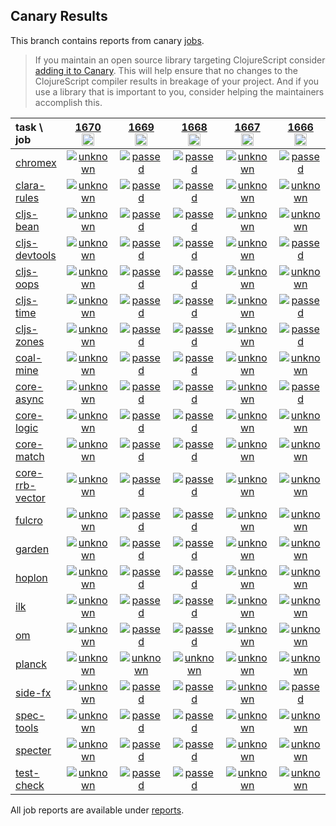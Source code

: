 ## Canary Results

This branch contains reports from canary [jobs](https://github.com/cljs-oss/canary/tree/jobs).

> If you maintain an open source library targeting ClojureScript consider [adding it to Canary](https://github.com/cljs-oss/canary/tree/master#how-to-participate). This will help ensure that no changes to the ClojureScript compiler results in breakage of your project. And if you use a library that is important to you, consider helping the maintainers accomplish this.

[//]: # (begin_overview_table)

| task \ job | <a href="reports/2021/01/25/job-001670-1.10.834-496cbc29" title="job #1670&#xA;&#xA;job&#xA;&#xA;requested by BinaryAge Bot (@babot) on 2021-01-25T11:39:56Z">1670<br/><img width=20 height=20 src="https://avatars.githubusercontent.com/u/1476765?v=4&s=60"></a> | <a href="reports/2021/01/24/job-001669-1.10.834-496cbc29" title="job #1669&#xA;&#xA;job&#xA;&#xA;requested by BinaryAge Bot (@babot) on 2021-01-24T11:36:53Z">1669<br/><img width=20 height=20 src="https://avatars.githubusercontent.com/u/1476765?v=4&s=60"></a> | <a href="reports/2021/01/23/job-001668-1.10.834-496cbc29" title="job #1668&#xA;&#xA;job&#xA;&#xA;requested by BinaryAge Bot (@babot) on 2021-01-23T11:35:29Z">1668<br/><img width=20 height=20 src="https://avatars.githubusercontent.com/u/1476765?v=4&s=60"></a> | <a href="reports/2021/01/22/job-001667-1.10.834-496cbc29" title="job #1667&#xA;&#xA;job&#xA;&#xA;requested by BinaryAge Bot (@babot) on 2021-01-22T11:39:35Z">1667<br/><img width=20 height=20 src="https://avatars.githubusercontent.com/u/1476765?v=4&s=60"></a> | <a href="reports/2021/01/21/job-001666-1.10.834-496cbc29" title="job #1666&#xA;&#xA;job&#xA;&#xA;requested by BinaryAge Bot (@babot) on 2021-01-21T11:40:56Z">1666<br/><img width=20 height=20 src="https://avatars.githubusercontent.com/u/1476765?v=4&s=60"></a> | <a href="reports/2021/01/20/job-001665-1.10.834-496cbc29" title="job #1665&#xA;&#xA;job&#xA;&#xA;requested by BinaryAge Bot (@babot) on 2021-01-20T11:41:31Z">1665<br/><img width=20 height=20 src="https://avatars0.githubusercontent.com/u/1476765?v=4&s=60"></a> | <a href="reports/2021/01/19/job-001664-1.10.834-496cbc29" title="job #1664&#xA;&#xA;job&#xA;&#xA;requested by BinaryAge Bot (@babot) on 2021-01-19T11:40:52Z">1664<br/><img width=20 height=20 src="https://avatars0.githubusercontent.com/u/1476765?v=4&s=60"></a> | <a href="reports/2021/01/18/job-001663-1.10.834-496cbc29" title="job #1663&#xA;&#xA;job&#xA;&#xA;requested by BinaryAge Bot (@babot) on 2021-01-18T11:40:46Z">1663<br/><img width=20 height=20 src="https://avatars0.githubusercontent.com/u/1476765?v=4&s=60"></a> | <a href="reports/2021/01/17/job-001662-1.10.834-496cbc29" title="job #1662&#xA;&#xA;job&#xA;&#xA;requested by BinaryAge Bot (@babot) on 2021-01-17T11:34:14Z">1662<br/><img width=20 height=20 src="https://avatars0.githubusercontent.com/u/1476765?v=4&s=60"></a> | <a href="reports/2021/01/16/job-001661-1.10.834-496cbc29" title="job #1661&#xA;&#xA;job&#xA;&#xA;requested by BinaryAge Bot (@babot) on 2021-01-16T11:35:28Z">1661<br/><img width=20 height=20 src="https://avatars0.githubusercontent.com/u/1476765?v=4&s=60"></a> |
| :--- | :---: | :---: | :---: | :---: | :---: | :---: | :---: | :---: | :---: | :---: |
| [chromex](https://github.com/binaryage/chromex) | <a href="reports/2021/01/25/job-001670-1.10.834-496cbc29#-chromex"><img title="unknown" src="http://box.binaryage.com/s-unknown.svg"><a> | <a href="reports/2021/01/24/job-001669-1.10.834-496cbc29#-chromex"><img title="passed" src="http://box.binaryage.com/s-passed.svg"><a> | <a href="reports/2021/01/23/job-001668-1.10.834-496cbc29#-chromex"><img title="passed" src="http://box.binaryage.com/s-passed.svg"><a> | <a href="reports/2021/01/22/job-001667-1.10.834-496cbc29#-chromex"><img title="unknown" src="http://box.binaryage.com/s-unknown.svg"><a> | <a href="reports/2021/01/21/job-001666-1.10.834-496cbc29#-chromex"><img title="passed" src="http://box.binaryage.com/s-passed.svg"><a> | <a href="reports/2021/01/20/job-001665-1.10.834-496cbc29#-chromex"><img title="passed" src="http://box.binaryage.com/s-passed.svg"><a> | <a href="reports/2021/01/19/job-001664-1.10.834-496cbc29#-chromex"><img title="passed" src="http://box.binaryage.com/s-passed.svg"><a> | <a href="reports/2021/01/18/job-001663-1.10.834-496cbc29#-chromex"><img title="passed" src="http://box.binaryage.com/s-passed.svg"><a> | <a href="reports/2021/01/17/job-001662-1.10.834-496cbc29#-chromex"><img title="passed" src="http://box.binaryage.com/s-passed.svg"><a> | <a href="reports/2021/01/16/job-001661-1.10.834-496cbc29#-chromex"><img title="passed" src="http://box.binaryage.com/s-passed.svg"><a> |
| [clara-rules](https://github.com/cerner/clara-rules) | <a href="reports/2021/01/25/job-001670-1.10.834-496cbc29#-clara-rules"><img title="unknown" src="http://box.binaryage.com/s-unknown.svg"><a> | <a href="reports/2021/01/24/job-001669-1.10.834-496cbc29#-clara-rules"><img title="passed" src="http://box.binaryage.com/s-passed.svg"><a> | <a href="reports/2021/01/23/job-001668-1.10.834-496cbc29#-clara-rules"><img title="passed" src="http://box.binaryage.com/s-passed.svg"><a> | <a href="reports/2021/01/22/job-001667-1.10.834-496cbc29#-clara-rules"><img title="unknown" src="http://box.binaryage.com/s-unknown.svg"><a> | <a href="reports/2021/01/21/job-001666-1.10.834-496cbc29#-clara-rules"><img title="unknown" src="http://box.binaryage.com/s-unknown.svg"><a> | <a href="reports/2021/01/20/job-001665-1.10.834-496cbc29#-clara-rules"><img title="passed" src="http://box.binaryage.com/s-passed.svg"><a> | <a href="reports/2021/01/19/job-001664-1.10.834-496cbc29#-clara-rules"><img title="passed" src="http://box.binaryage.com/s-passed.svg"><a> | <a href="reports/2021/01/18/job-001663-1.10.834-496cbc29#-clara-rules"><img title="passed" src="http://box.binaryage.com/s-passed.svg"><a> | <a href="reports/2021/01/17/job-001662-1.10.834-496cbc29#-clara-rules"><img title="passed" src="http://box.binaryage.com/s-passed.svg"><a> | <a href="reports/2021/01/16/job-001661-1.10.834-496cbc29#-clara-rules"><img title="passed" src="http://box.binaryage.com/s-passed.svg"><a> |
| [cljs-bean](https://github.com/mfikes/cljs-bean) | <a href="reports/2021/01/25/job-001670-1.10.834-496cbc29#-cljs-bean"><img title="unknown" src="http://box.binaryage.com/s-unknown.svg"><a> | <a href="reports/2021/01/24/job-001669-1.10.834-496cbc29#-cljs-bean"><img title="passed" src="http://box.binaryage.com/s-passed.svg"><a> | <a href="reports/2021/01/23/job-001668-1.10.834-496cbc29#-cljs-bean"><img title="passed" src="http://box.binaryage.com/s-passed.svg"><a> | <a href="reports/2021/01/22/job-001667-1.10.834-496cbc29#-cljs-bean"><img title="unknown" src="http://box.binaryage.com/s-unknown.svg"><a> | <a href="reports/2021/01/21/job-001666-1.10.834-496cbc29#-cljs-bean"><img title="unknown" src="http://box.binaryage.com/s-unknown.svg"><a> | <a href="reports/2021/01/20/job-001665-1.10.834-496cbc29#-cljs-bean"><img title="passed" src="http://box.binaryage.com/s-passed.svg"><a> | <a href="reports/2021/01/19/job-001664-1.10.834-496cbc29#-cljs-bean"><img title="passed" src="http://box.binaryage.com/s-passed.svg"><a> | <a href="reports/2021/01/18/job-001663-1.10.834-496cbc29#-cljs-bean"><img title="passed" src="http://box.binaryage.com/s-passed.svg"><a> | <a href="reports/2021/01/17/job-001662-1.10.834-496cbc29#-cljs-bean"><img title="passed" src="http://box.binaryage.com/s-passed.svg"><a> | <a href="reports/2021/01/16/job-001661-1.10.834-496cbc29#-cljs-bean"><img title="failed" src="http://box.binaryage.com/s-failed.svg"><a> |
| [cljs-devtools](https://github.com/binaryage/cljs-devtools) | <a href="reports/2021/01/25/job-001670-1.10.834-496cbc29#-cljs-devtools"><img title="unknown" src="http://box.binaryage.com/s-unknown.svg"><a> | <a href="reports/2021/01/24/job-001669-1.10.834-496cbc29#-cljs-devtools"><img title="passed" src="http://box.binaryage.com/s-passed.svg"><a> | <a href="reports/2021/01/23/job-001668-1.10.834-496cbc29#-cljs-devtools"><img title="passed" src="http://box.binaryage.com/s-passed.svg"><a> | <a href="reports/2021/01/22/job-001667-1.10.834-496cbc29#-cljs-devtools"><img title="unknown" src="http://box.binaryage.com/s-unknown.svg"><a> | <a href="reports/2021/01/21/job-001666-1.10.834-496cbc29#-cljs-devtools"><img title="passed" src="http://box.binaryage.com/s-passed.svg"><a> | <a href="reports/2021/01/20/job-001665-1.10.834-496cbc29#-cljs-devtools"><img title="passed" src="http://box.binaryage.com/s-passed.svg"><a> | <a href="reports/2021/01/19/job-001664-1.10.834-496cbc29#-cljs-devtools"><img title="passed" src="http://box.binaryage.com/s-passed.svg"><a> | <a href="reports/2021/01/18/job-001663-1.10.834-496cbc29#-cljs-devtools"><img title="passed" src="http://box.binaryage.com/s-passed.svg"><a> | <a href="reports/2021/01/17/job-001662-1.10.834-496cbc29#-cljs-devtools"><img title="passed" src="http://box.binaryage.com/s-passed.svg"><a> | <a href="reports/2021/01/16/job-001661-1.10.834-496cbc29#-cljs-devtools"><img title="passed" src="http://box.binaryage.com/s-passed.svg"><a> |
| [cljs-oops](https://github.com/binaryage/cljs-oops) | <a href="reports/2021/01/25/job-001670-1.10.834-496cbc29#-cljs-oops"><img title="unknown" src="http://box.binaryage.com/s-unknown.svg"><a> | <a href="reports/2021/01/24/job-001669-1.10.834-496cbc29#-cljs-oops"><img title="passed" src="http://box.binaryage.com/s-passed.svg"><a> | <a href="reports/2021/01/23/job-001668-1.10.834-496cbc29#-cljs-oops"><img title="passed" src="http://box.binaryage.com/s-passed.svg"><a> | <a href="reports/2021/01/22/job-001667-1.10.834-496cbc29#-cljs-oops"><img title="unknown" src="http://box.binaryage.com/s-unknown.svg"><a> | <a href="reports/2021/01/21/job-001666-1.10.834-496cbc29#-cljs-oops"><img title="unknown" src="http://box.binaryage.com/s-unknown.svg"><a> | <a href="reports/2021/01/20/job-001665-1.10.834-496cbc29#-cljs-oops"><img title="passed" src="http://box.binaryage.com/s-passed.svg"><a> | <a href="reports/2021/01/19/job-001664-1.10.834-496cbc29#-cljs-oops"><img title="passed" src="http://box.binaryage.com/s-passed.svg"><a> | <a href="reports/2021/01/18/job-001663-1.10.834-496cbc29#-cljs-oops"><img title="passed" src="http://box.binaryage.com/s-passed.svg"><a> | <a href="reports/2021/01/17/job-001662-1.10.834-496cbc29#-cljs-oops"><img title="passed" src="http://box.binaryage.com/s-passed.svg"><a> | <a href="reports/2021/01/16/job-001661-1.10.834-496cbc29#-cljs-oops"><img title="passed" src="http://box.binaryage.com/s-passed.svg"><a> |
| [cljs-time](https://github.com/andrewmcveigh/cljs-time) | <a href="reports/2021/01/25/job-001670-1.10.834-496cbc29#-cljs-time"><img title="unknown" src="http://box.binaryage.com/s-unknown.svg"><a> | <a href="reports/2021/01/24/job-001669-1.10.834-496cbc29#-cljs-time"><img title="passed" src="http://box.binaryage.com/s-passed.svg"><a> | <a href="reports/2021/01/23/job-001668-1.10.834-496cbc29#-cljs-time"><img title="passed" src="http://box.binaryage.com/s-passed.svg"><a> | <a href="reports/2021/01/22/job-001667-1.10.834-496cbc29#-cljs-time"><img title="unknown" src="http://box.binaryage.com/s-unknown.svg"><a> | <a href="reports/2021/01/21/job-001666-1.10.834-496cbc29#-cljs-time"><img title="passed" src="http://box.binaryage.com/s-passed.svg"><a> | <a href="reports/2021/01/20/job-001665-1.10.834-496cbc29#-cljs-time"><img title="passed" src="http://box.binaryage.com/s-passed.svg"><a> | <a href="reports/2021/01/19/job-001664-1.10.834-496cbc29#-cljs-time"><img title="passed" src="http://box.binaryage.com/s-passed.svg"><a> | <a href="reports/2021/01/18/job-001663-1.10.834-496cbc29#-cljs-time"><img title="passed" src="http://box.binaryage.com/s-passed.svg"><a> | <a href="reports/2021/01/17/job-001662-1.10.834-496cbc29#-cljs-time"><img title="passed" src="http://box.binaryage.com/s-passed.svg"><a> | <a href="reports/2021/01/16/job-001661-1.10.834-496cbc29#-cljs-time"><img title="passed" src="http://box.binaryage.com/s-passed.svg"><a> |
| [cljs-zones](https://github.com/binaryage/cljs-zones) | <a href="reports/2021/01/25/job-001670-1.10.834-496cbc29#-cljs-zones"><img title="unknown" src="http://box.binaryage.com/s-unknown.svg"><a> | <a href="reports/2021/01/24/job-001669-1.10.834-496cbc29#-cljs-zones"><img title="passed" src="http://box.binaryage.com/s-passed.svg"><a> | <a href="reports/2021/01/23/job-001668-1.10.834-496cbc29#-cljs-zones"><img title="passed" src="http://box.binaryage.com/s-passed.svg"><a> | <a href="reports/2021/01/22/job-001667-1.10.834-496cbc29#-cljs-zones"><img title="unknown" src="http://box.binaryage.com/s-unknown.svg"><a> | <a href="reports/2021/01/21/job-001666-1.10.834-496cbc29#-cljs-zones"><img title="passed" src="http://box.binaryage.com/s-passed.svg"><a> | <a href="reports/2021/01/20/job-001665-1.10.834-496cbc29#-cljs-zones"><img title="passed" src="http://box.binaryage.com/s-passed.svg"><a> | <a href="reports/2021/01/19/job-001664-1.10.834-496cbc29#-cljs-zones"><img title="passed" src="http://box.binaryage.com/s-passed.svg"><a> | <a href="reports/2021/01/18/job-001663-1.10.834-496cbc29#-cljs-zones"><img title="passed" src="http://box.binaryage.com/s-passed.svg"><a> | <a href="reports/2021/01/17/job-001662-1.10.834-496cbc29#-cljs-zones"><img title="passed" src="http://box.binaryage.com/s-passed.svg"><a> | <a href="reports/2021/01/16/job-001661-1.10.834-496cbc29#-cljs-zones"><img title="passed" src="http://box.binaryage.com/s-passed.svg"><a> |
| [coal-mine](https://github.com/mfikes/coal-mine) | <a href="reports/2021/01/25/job-001670-1.10.834-496cbc29#-coal-mine"><img title="unknown" src="http://box.binaryage.com/s-unknown.svg"><a> | <a href="reports/2021/01/24/job-001669-1.10.834-496cbc29#-coal-mine"><img title="passed" src="http://box.binaryage.com/s-passed.svg"><a> | <a href="reports/2021/01/23/job-001668-1.10.834-496cbc29#-coal-mine"><img title="passed" src="http://box.binaryage.com/s-passed.svg"><a> | <a href="reports/2021/01/22/job-001667-1.10.834-496cbc29#-coal-mine"><img title="unknown" src="http://box.binaryage.com/s-unknown.svg"><a> | <a href="reports/2021/01/21/job-001666-1.10.834-496cbc29#-coal-mine"><img title="unknown" src="http://box.binaryage.com/s-unknown.svg"><a> | <a href="reports/2021/01/20/job-001665-1.10.834-496cbc29#-coal-mine"><img title="unknown" src="http://box.binaryage.com/s-unknown.svg"><a> | <a href="reports/2021/01/19/job-001664-1.10.834-496cbc29#-coal-mine"><img title="passed" src="http://box.binaryage.com/s-passed.svg"><a> | <a href="reports/2021/01/18/job-001663-1.10.834-496cbc29#-coal-mine"><img title="passed" src="http://box.binaryage.com/s-passed.svg"><a> | <a href="reports/2021/01/17/job-001662-1.10.834-496cbc29#-coal-mine"><img title="passed" src="http://box.binaryage.com/s-passed.svg"><a> | <a href="reports/2021/01/16/job-001661-1.10.834-496cbc29#-coal-mine"><img title="passed" src="http://box.binaryage.com/s-passed.svg"><a> |
| [core-async](https://github.com/clojure/core.async) | <a href="reports/2021/01/25/job-001670-1.10.834-496cbc29#-core-async"><img title="unknown" src="http://box.binaryage.com/s-unknown.svg"><a> | <a href="reports/2021/01/24/job-001669-1.10.834-496cbc29#-core-async"><img title="passed" src="http://box.binaryage.com/s-passed.svg"><a> | <a href="reports/2021/01/23/job-001668-1.10.834-496cbc29#-core-async"><img title="passed" src="http://box.binaryage.com/s-passed.svg"><a> | <a href="reports/2021/01/22/job-001667-1.10.834-496cbc29#-core-async"><img title="unknown" src="http://box.binaryage.com/s-unknown.svg"><a> | <a href="reports/2021/01/21/job-001666-1.10.834-496cbc29#-core-async"><img title="passed" src="http://box.binaryage.com/s-passed.svg"><a> | <a href="reports/2021/01/20/job-001665-1.10.834-496cbc29#-core-async"><img title="passed" src="http://box.binaryage.com/s-passed.svg"><a> | <a href="reports/2021/01/19/job-001664-1.10.834-496cbc29#-core-async"><img title="passed" src="http://box.binaryage.com/s-passed.svg"><a> | <a href="reports/2021/01/18/job-001663-1.10.834-496cbc29#-core-async"><img title="passed" src="http://box.binaryage.com/s-passed.svg"><a> | <a href="reports/2021/01/17/job-001662-1.10.834-496cbc29#-core-async"><img title="passed" src="http://box.binaryage.com/s-passed.svg"><a> | <a href="reports/2021/01/16/job-001661-1.10.834-496cbc29#-core-async"><img title="passed" src="http://box.binaryage.com/s-passed.svg"><a> |
| [core-logic](https://github.com/clojure/core.logic) | <a href="reports/2021/01/25/job-001670-1.10.834-496cbc29#-core-logic"><img title="unknown" src="http://box.binaryage.com/s-unknown.svg"><a> | <a href="reports/2021/01/24/job-001669-1.10.834-496cbc29#-core-logic"><img title="passed" src="http://box.binaryage.com/s-passed.svg"><a> | <a href="reports/2021/01/23/job-001668-1.10.834-496cbc29#-core-logic"><img title="passed" src="http://box.binaryage.com/s-passed.svg"><a> | <a href="reports/2021/01/22/job-001667-1.10.834-496cbc29#-core-logic"><img title="unknown" src="http://box.binaryage.com/s-unknown.svg"><a> | <a href="reports/2021/01/21/job-001666-1.10.834-496cbc29#-core-logic"><img title="unknown" src="http://box.binaryage.com/s-unknown.svg"><a> | <a href="reports/2021/01/20/job-001665-1.10.834-496cbc29#-core-logic"><img title="passed" src="http://box.binaryage.com/s-passed.svg"><a> | <a href="reports/2021/01/19/job-001664-1.10.834-496cbc29#-core-logic"><img title="passed" src="http://box.binaryage.com/s-passed.svg"><a> | <a href="reports/2021/01/18/job-001663-1.10.834-496cbc29#-core-logic"><img title="passed" src="http://box.binaryage.com/s-passed.svg"><a> | <a href="reports/2021/01/17/job-001662-1.10.834-496cbc29#-core-logic"><img title="passed" src="http://box.binaryage.com/s-passed.svg"><a> | <a href="reports/2021/01/16/job-001661-1.10.834-496cbc29#-core-logic"><img title="passed" src="http://box.binaryage.com/s-passed.svg"><a> |
| [core-match](https://github.com/clojure/core.match) | <a href="reports/2021/01/25/job-001670-1.10.834-496cbc29#-core-match"><img title="unknown" src="http://box.binaryage.com/s-unknown.svg"><a> | <a href="reports/2021/01/24/job-001669-1.10.834-496cbc29#-core-match"><img title="passed" src="http://box.binaryage.com/s-passed.svg"><a> | <a href="reports/2021/01/23/job-001668-1.10.834-496cbc29#-core-match"><img title="passed" src="http://box.binaryage.com/s-passed.svg"><a> | <a href="reports/2021/01/22/job-001667-1.10.834-496cbc29#-core-match"><img title="unknown" src="http://box.binaryage.com/s-unknown.svg"><a> | <a href="reports/2021/01/21/job-001666-1.10.834-496cbc29#-core-match"><img title="unknown" src="http://box.binaryage.com/s-unknown.svg"><a> | <a href="reports/2021/01/20/job-001665-1.10.834-496cbc29#-core-match"><img title="passed" src="http://box.binaryage.com/s-passed.svg"><a> | <a href="reports/2021/01/19/job-001664-1.10.834-496cbc29#-core-match"><img title="passed" src="http://box.binaryage.com/s-passed.svg"><a> | <a href="reports/2021/01/18/job-001663-1.10.834-496cbc29#-core-match"><img title="passed" src="http://box.binaryage.com/s-passed.svg"><a> | <a href="reports/2021/01/17/job-001662-1.10.834-496cbc29#-core-match"><img title="passed" src="http://box.binaryage.com/s-passed.svg"><a> | <a href="reports/2021/01/16/job-001661-1.10.834-496cbc29#-core-match"><img title="passed" src="http://box.binaryage.com/s-passed.svg"><a> |
| [core-rrb-vector](https://github.com/clojure/core.rrb-vector) | <a href="reports/2021/01/25/job-001670-1.10.834-496cbc29#-core-rrb-vector"><img title="unknown" src="http://box.binaryage.com/s-unknown.svg"><a> | <a href="reports/2021/01/24/job-001669-1.10.834-496cbc29#-core-rrb-vector"><img title="passed" src="http://box.binaryage.com/s-passed.svg"><a> | <a href="reports/2021/01/23/job-001668-1.10.834-496cbc29#-core-rrb-vector"><img title="passed" src="http://box.binaryage.com/s-passed.svg"><a> | <a href="reports/2021/01/22/job-001667-1.10.834-496cbc29#-core-rrb-vector"><img title="unknown" src="http://box.binaryage.com/s-unknown.svg"><a> | <a href="reports/2021/01/21/job-001666-1.10.834-496cbc29#-core-rrb-vector"><img title="unknown" src="http://box.binaryage.com/s-unknown.svg"><a> | <a href="reports/2021/01/20/job-001665-1.10.834-496cbc29#-core-rrb-vector"><img title="passed" src="http://box.binaryage.com/s-passed.svg"><a> | <a href="reports/2021/01/19/job-001664-1.10.834-496cbc29#-core-rrb-vector"><img title="passed" src="http://box.binaryage.com/s-passed.svg"><a> | <a href="reports/2021/01/18/job-001663-1.10.834-496cbc29#-core-rrb-vector"><img title="passed" src="http://box.binaryage.com/s-passed.svg"><a> | <a href="reports/2021/01/17/job-001662-1.10.834-496cbc29#-core-rrb-vector"><img title="passed" src="http://box.binaryage.com/s-passed.svg"><a> | <a href="reports/2021/01/16/job-001661-1.10.834-496cbc29#-core-rrb-vector"><img title="passed" src="http://box.binaryage.com/s-passed.svg"><a> |
| [fulcro](https://github.com/fulcrologic/fulcro) | <a href="reports/2021/01/25/job-001670-1.10.834-496cbc29#-fulcro"><img title="unknown" src="http://box.binaryage.com/s-unknown.svg"><a> | <a href="reports/2021/01/24/job-001669-1.10.834-496cbc29#-fulcro"><img title="passed" src="http://box.binaryage.com/s-passed.svg"><a> | <a href="reports/2021/01/23/job-001668-1.10.834-496cbc29#-fulcro"><img title="passed" src="http://box.binaryage.com/s-passed.svg"><a> | <a href="reports/2021/01/22/job-001667-1.10.834-496cbc29#-fulcro"><img title="unknown" src="http://box.binaryage.com/s-unknown.svg"><a> | <a href="reports/2021/01/21/job-001666-1.10.834-496cbc29#-fulcro"><img title="unknown" src="http://box.binaryage.com/s-unknown.svg"><a> | <a href="reports/2021/01/20/job-001665-1.10.834-496cbc29#-fulcro"><img title="passed" src="http://box.binaryage.com/s-passed.svg"><a> | <a href="reports/2021/01/19/job-001664-1.10.834-496cbc29#-fulcro"><img title="passed" src="http://box.binaryage.com/s-passed.svg"><a> | <a href="reports/2021/01/18/job-001663-1.10.834-496cbc29#-fulcro"><img title="passed" src="http://box.binaryage.com/s-passed.svg"><a> | <a href="reports/2021/01/17/job-001662-1.10.834-496cbc29#-fulcro"><img title="passed" src="http://box.binaryage.com/s-passed.svg"><a> | <a href="reports/2021/01/16/job-001661-1.10.834-496cbc29#-fulcro"><img title="passed" src="http://box.binaryage.com/s-passed.svg"><a> |
| [garden](https://github.com/noprompt/garden) | <a href="reports/2021/01/25/job-001670-1.10.834-496cbc29#-garden"><img title="unknown" src="http://box.binaryage.com/s-unknown.svg"><a> | <a href="reports/2021/01/24/job-001669-1.10.834-496cbc29#-garden"><img title="passed" src="http://box.binaryage.com/s-passed.svg"><a> | <a href="reports/2021/01/23/job-001668-1.10.834-496cbc29#-garden"><img title="passed" src="http://box.binaryage.com/s-passed.svg"><a> | <a href="reports/2021/01/22/job-001667-1.10.834-496cbc29#-garden"><img title="unknown" src="http://box.binaryage.com/s-unknown.svg"><a> | <a href="reports/2021/01/21/job-001666-1.10.834-496cbc29#-garden"><img title="unknown" src="http://box.binaryage.com/s-unknown.svg"><a> | <a href="reports/2021/01/20/job-001665-1.10.834-496cbc29#-garden"><img title="unknown" src="http://box.binaryage.com/s-unknown.svg"><a> | <a href="reports/2021/01/19/job-001664-1.10.834-496cbc29#-garden"><img title="unknown" src="http://box.binaryage.com/s-unknown.svg"><a> | <a href="reports/2021/01/18/job-001663-1.10.834-496cbc29#-garden"><img title="passed" src="http://box.binaryage.com/s-passed.svg"><a> | <a href="reports/2021/01/17/job-001662-1.10.834-496cbc29#-garden"><img title="passed" src="http://box.binaryage.com/s-passed.svg"><a> | <a href="reports/2021/01/16/job-001661-1.10.834-496cbc29#-garden"><img title="passed" src="http://box.binaryage.com/s-passed.svg"><a> |
| [hoplon](https://github.com/hoplon/hoplon) | <a href="reports/2021/01/25/job-001670-1.10.834-496cbc29#-hoplon"><img title="unknown" src="http://box.binaryage.com/s-unknown.svg"><a> | <a href="reports/2021/01/24/job-001669-1.10.834-496cbc29#-hoplon"><img title="passed" src="http://box.binaryage.com/s-passed.svg"><a> | <a href="reports/2021/01/23/job-001668-1.10.834-496cbc29#-hoplon"><img title="passed" src="http://box.binaryage.com/s-passed.svg"><a> | <a href="reports/2021/01/22/job-001667-1.10.834-496cbc29#-hoplon"><img title="unknown" src="http://box.binaryage.com/s-unknown.svg"><a> | <a href="reports/2021/01/21/job-001666-1.10.834-496cbc29#-hoplon"><img title="unknown" src="http://box.binaryage.com/s-unknown.svg"><a> | <a href="reports/2021/01/20/job-001665-1.10.834-496cbc29#-hoplon"><img title="unknown" src="http://box.binaryage.com/s-unknown.svg"><a> | <a href="reports/2021/01/19/job-001664-1.10.834-496cbc29#-hoplon"><img title="passed" src="http://box.binaryage.com/s-passed.svg"><a> | <a href="reports/2021/01/18/job-001663-1.10.834-496cbc29#-hoplon"><img title="passed" src="http://box.binaryage.com/s-passed.svg"><a> | <a href="reports/2021/01/17/job-001662-1.10.834-496cbc29#-hoplon"><img title="passed" src="http://box.binaryage.com/s-passed.svg"><a> | <a href="reports/2021/01/16/job-001661-1.10.834-496cbc29#-hoplon"><img title="passed" src="http://box.binaryage.com/s-passed.svg"><a> |
| [ilk](https://github.com/mfikes/ilk) | <a href="reports/2021/01/25/job-001670-1.10.834-496cbc29#-ilk"><img title="unknown" src="http://box.binaryage.com/s-unknown.svg"><a> | <a href="reports/2021/01/24/job-001669-1.10.834-496cbc29#-ilk"><img title="passed" src="http://box.binaryage.com/s-passed.svg"><a> | <a href="reports/2021/01/23/job-001668-1.10.834-496cbc29#-ilk"><img title="passed" src="http://box.binaryage.com/s-passed.svg"><a> | <a href="reports/2021/01/22/job-001667-1.10.834-496cbc29#-ilk"><img title="unknown" src="http://box.binaryage.com/s-unknown.svg"><a> | <a href="reports/2021/01/21/job-001666-1.10.834-496cbc29#-ilk"><img title="unknown" src="http://box.binaryage.com/s-unknown.svg"><a> | <a href="reports/2021/01/20/job-001665-1.10.834-496cbc29#-ilk"><img title="passed" src="http://box.binaryage.com/s-passed.svg"><a> | <a href="reports/2021/01/19/job-001664-1.10.834-496cbc29#-ilk"><img title="passed" src="http://box.binaryage.com/s-passed.svg"><a> | <a href="reports/2021/01/18/job-001663-1.10.834-496cbc29#-ilk"><img title="passed" src="http://box.binaryage.com/s-passed.svg"><a> | <a href="reports/2021/01/17/job-001662-1.10.834-496cbc29#-ilk"><img title="passed" src="http://box.binaryage.com/s-passed.svg"><a> | <a href="reports/2021/01/16/job-001661-1.10.834-496cbc29#-ilk"><img title="passed" src="http://box.binaryage.com/s-passed.svg"><a> |
| [om](https://github.com/omcljs/om) | <a href="reports/2021/01/25/job-001670-1.10.834-496cbc29#-om"><img title="unknown" src="http://box.binaryage.com/s-unknown.svg"><a> | <a href="reports/2021/01/24/job-001669-1.10.834-496cbc29#-om"><img title="passed" src="http://box.binaryage.com/s-passed.svg"><a> | <a href="reports/2021/01/23/job-001668-1.10.834-496cbc29#-om"><img title="passed" src="http://box.binaryage.com/s-passed.svg"><a> | <a href="reports/2021/01/22/job-001667-1.10.834-496cbc29#-om"><img title="unknown" src="http://box.binaryage.com/s-unknown.svg"><a> | <a href="reports/2021/01/21/job-001666-1.10.834-496cbc29#-om"><img title="unknown" src="http://box.binaryage.com/s-unknown.svg"><a> | <a href="reports/2021/01/20/job-001665-1.10.834-496cbc29#-om"><img title="unknown" src="http://box.binaryage.com/s-unknown.svg"><a> | <a href="reports/2021/01/19/job-001664-1.10.834-496cbc29#-om"><img title="passed" src="http://box.binaryage.com/s-passed.svg"><a> | <a href="reports/2021/01/18/job-001663-1.10.834-496cbc29#-om"><img title="passed" src="http://box.binaryage.com/s-passed.svg"><a> | <a href="reports/2021/01/17/job-001662-1.10.834-496cbc29#-om"><img title="passed" src="http://box.binaryage.com/s-passed.svg"><a> | <a href="reports/2021/01/16/job-001661-1.10.834-496cbc29#-om"><img title="passed" src="http://box.binaryage.com/s-passed.svg"><a> |
| [planck](https://github.com/planck-repl/planck) | <a href="reports/2021/01/25/job-001670-1.10.834-496cbc29#-planck"><img title="unknown" src="http://box.binaryage.com/s-unknown.svg"><a> | <a href="reports/2021/01/24/job-001669-1.10.834-496cbc29#-planck"><img title="unknown" src="http://box.binaryage.com/s-unknown.svg"><a> | <a href="reports/2021/01/23/job-001668-1.10.834-496cbc29#-planck"><img title="unknown" src="http://box.binaryage.com/s-unknown.svg"><a> | <a href="reports/2021/01/22/job-001667-1.10.834-496cbc29#-planck"><img title="unknown" src="http://box.binaryage.com/s-unknown.svg"><a> | <a href="reports/2021/01/21/job-001666-1.10.834-496cbc29#-planck"><img title="unknown" src="http://box.binaryage.com/s-unknown.svg"><a> | <a href="reports/2021/01/20/job-001665-1.10.834-496cbc29#-planck"><img title="unknown" src="http://box.binaryage.com/s-unknown.svg"><a> | <a href="reports/2021/01/19/job-001664-1.10.834-496cbc29#-planck"><img title="unknown" src="http://box.binaryage.com/s-unknown.svg"><a> | <a href="reports/2021/01/18/job-001663-1.10.834-496cbc29#-planck"><img title="unknown" src="http://box.binaryage.com/s-unknown.svg"><a> | <a href="reports/2021/01/17/job-001662-1.10.834-496cbc29#-planck"><img title="unknown" src="http://box.binaryage.com/s-unknown.svg"><a> | <a href="reports/2021/01/16/job-001661-1.10.834-496cbc29#-planck"><img title="unknown" src="http://box.binaryage.com/s-unknown.svg"><a> |
| [side-fx](https://github.com/cljsrn/side-fx) | <a href="reports/2021/01/25/job-001670-1.10.834-496cbc29#-side-fx"><img title="unknown" src="http://box.binaryage.com/s-unknown.svg"><a> | <a href="reports/2021/01/24/job-001669-1.10.834-496cbc29#-side-fx"><img title="passed" src="http://box.binaryage.com/s-passed.svg"><a> | <a href="reports/2021/01/23/job-001668-1.10.834-496cbc29#-side-fx"><img title="passed" src="http://box.binaryage.com/s-passed.svg"><a> | <a href="reports/2021/01/22/job-001667-1.10.834-496cbc29#-side-fx"><img title="unknown" src="http://box.binaryage.com/s-unknown.svg"><a> | <a href="reports/2021/01/21/job-001666-1.10.834-496cbc29#-side-fx"><img title="passed" src="http://box.binaryage.com/s-passed.svg"><a> | <a href="reports/2021/01/20/job-001665-1.10.834-496cbc29#-side-fx"><img title="passed" src="http://box.binaryage.com/s-passed.svg"><a> | <a href="reports/2021/01/19/job-001664-1.10.834-496cbc29#-side-fx"><img title="passed" src="http://box.binaryage.com/s-passed.svg"><a> | <a href="reports/2021/01/18/job-001663-1.10.834-496cbc29#-side-fx"><img title="passed" src="http://box.binaryage.com/s-passed.svg"><a> | <a href="reports/2021/01/17/job-001662-1.10.834-496cbc29#-side-fx"><img title="passed" src="http://box.binaryage.com/s-passed.svg"><a> | <a href="reports/2021/01/16/job-001661-1.10.834-496cbc29#-side-fx"><img title="passed" src="http://box.binaryage.com/s-passed.svg"><a> |
| [spec-tools](https://github.com/metosin/spec-tools) | <a href="reports/2021/01/25/job-001670-1.10.834-496cbc29#-spec-tools"><img title="unknown" src="http://box.binaryage.com/s-unknown.svg"><a> | <a href="reports/2021/01/24/job-001669-1.10.834-496cbc29#-spec-tools"><img title="passed" src="http://box.binaryage.com/s-passed.svg"><a> | <a href="reports/2021/01/23/job-001668-1.10.834-496cbc29#-spec-tools"><img title="passed" src="http://box.binaryage.com/s-passed.svg"><a> | <a href="reports/2021/01/22/job-001667-1.10.834-496cbc29#-spec-tools"><img title="unknown" src="http://box.binaryage.com/s-unknown.svg"><a> | <a href="reports/2021/01/21/job-001666-1.10.834-496cbc29#-spec-tools"><img title="unknown" src="http://box.binaryage.com/s-unknown.svg"><a> | <a href="reports/2021/01/20/job-001665-1.10.834-496cbc29#-spec-tools"><img title="unknown" src="http://box.binaryage.com/s-unknown.svg"><a> | <a href="reports/2021/01/19/job-001664-1.10.834-496cbc29#-spec-tools"><img title="unknown" src="http://box.binaryage.com/s-unknown.svg"><a> | <a href="reports/2021/01/18/job-001663-1.10.834-496cbc29#-spec-tools"><img title="unknown" src="http://box.binaryage.com/s-unknown.svg"><a> | <a href="reports/2021/01/17/job-001662-1.10.834-496cbc29#-spec-tools"><img title="passed" src="http://box.binaryage.com/s-passed.svg"><a> | <a href="reports/2021/01/16/job-001661-1.10.834-496cbc29#-spec-tools"><img title="passed" src="http://box.binaryage.com/s-passed.svg"><a> |
| [specter](https://github.com/nathanmarz/specter) | <a href="reports/2021/01/25/job-001670-1.10.834-496cbc29#-specter"><img title="unknown" src="http://box.binaryage.com/s-unknown.svg"><a> | <a href="reports/2021/01/24/job-001669-1.10.834-496cbc29#-specter"><img title="passed" src="http://box.binaryage.com/s-passed.svg"><a> | <a href="reports/2021/01/23/job-001668-1.10.834-496cbc29#-specter"><img title="passed" src="http://box.binaryage.com/s-passed.svg"><a> | <a href="reports/2021/01/22/job-001667-1.10.834-496cbc29#-specter"><img title="unknown" src="http://box.binaryage.com/s-unknown.svg"><a> | <a href="reports/2021/01/21/job-001666-1.10.834-496cbc29#-specter"><img title="unknown" src="http://box.binaryage.com/s-unknown.svg"><a> | <a href="reports/2021/01/20/job-001665-1.10.834-496cbc29#-specter"><img title="unknown" src="http://box.binaryage.com/s-unknown.svg"><a> | <a href="reports/2021/01/19/job-001664-1.10.834-496cbc29#-specter"><img title="passed" src="http://box.binaryage.com/s-passed.svg"><a> | <a href="reports/2021/01/18/job-001663-1.10.834-496cbc29#-specter"><img title="passed" src="http://box.binaryage.com/s-passed.svg"><a> | <a href="reports/2021/01/17/job-001662-1.10.834-496cbc29#-specter"><img title="passed" src="http://box.binaryage.com/s-passed.svg"><a> | <a href="reports/2021/01/16/job-001661-1.10.834-496cbc29#-specter"><img title="passed" src="http://box.binaryage.com/s-passed.svg"><a> |
| [test-check](https://github.com/clojure/test.check) | <a href="reports/2021/01/25/job-001670-1.10.834-496cbc29#-test-check"><img title="unknown" src="http://box.binaryage.com/s-unknown.svg"><a> | <a href="reports/2021/01/24/job-001669-1.10.834-496cbc29#-test-check"><img title="passed" src="http://box.binaryage.com/s-passed.svg"><a> | <a href="reports/2021/01/23/job-001668-1.10.834-496cbc29#-test-check"><img title="passed" src="http://box.binaryage.com/s-passed.svg"><a> | <a href="reports/2021/01/22/job-001667-1.10.834-496cbc29#-test-check"><img title="unknown" src="http://box.binaryage.com/s-unknown.svg"><a> | <a href="reports/2021/01/21/job-001666-1.10.834-496cbc29#-test-check"><img title="unknown" src="http://box.binaryage.com/s-unknown.svg"><a> | <a href="reports/2021/01/20/job-001665-1.10.834-496cbc29#-test-check"><img title="unknown" src="http://box.binaryage.com/s-unknown.svg"><a> | <a href="reports/2021/01/19/job-001664-1.10.834-496cbc29#-test-check"><img title="passed" src="http://box.binaryage.com/s-passed.svg"><a> | <a href="reports/2021/01/18/job-001663-1.10.834-496cbc29#-test-check"><img title="passed" src="http://box.binaryage.com/s-passed.svg"><a> | <a href="reports/2021/01/17/job-001662-1.10.834-496cbc29#-test-check"><img title="passed" src="http://box.binaryage.com/s-passed.svg"><a> | <a href="reports/2021/01/16/job-001661-1.10.834-496cbc29#-test-check"><img title="passed" src="http://box.binaryage.com/s-passed.svg"><a> |

[//]: # (end_overview_table)

All job reports are available under [reports](reports).
